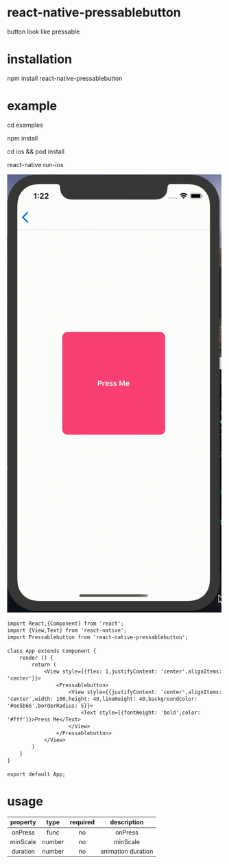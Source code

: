 # react-native-pressablebutton
button look like pressable
# installation
npm install react-native-pressablebutton
# example

cd examples

npm install

cd ios && pod install

react-native run-ios

![avatar](./img/demo.gif)

````
import React,{Component} from 'react';
import {View,Text} from 'react-native';
import Pressablebutton from 'react-native-pressablebutton';

class App extends Component {
    render () {
        return (
            <View style={{flex: 1,justifyContent: 'center',alignItems: 'center'}}>
                <Pressablebutton>
                    <View style={{justifyContent: 'center',alignItems: 'center',width: 100,height: 40,lineHeight: 40,backgroundColor: '#ee5b66',borderRadius: 5}}>
                        <Text style={{fontWeight: 'bold',color: '#fff'}}>Press Me</Text>
                    </View>
                </Pressablebutton>
            </View>
        )
    }
}

export default App;

`````
# usage
| property | type | required | description |
| :------: | :------: | :------: | :------: |
| onPress | func | no | onPress |
| minScale | number | no | minScale |
| duration | number | no | animation duration |
